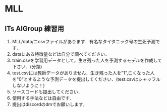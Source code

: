 # MLL

## ITs AIGroup 練習用

1.  MLL/data/ニcsvファイルがあります．有名なタイタニック号の生死予測です．
1.  dataにある特徴量などは自分で調べてください．
2.  train.csvを学習用データとして，生き残った人を予測するモデルを作成して下さい．(分類)
3.  test.csvには教師データがありません．生き残った人を"1",亡くなった人を"0"とするような予測データを提出してください．(test.csvはシャッフルしないように！)
4.  ソースコードも提出してください．
5.  使用する手法などは自由です．
6.  提出はdiscordのdmでお願いします，